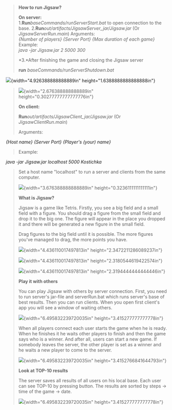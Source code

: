 > **How to run Jigsaw?**
>
> **On server:**\
> 1.**Run***baseCommands/runServerStart.bat* to open connection to the
> base. 2.**Run***out/artifacts/JigsawServer_jar/Jigsaw.jar* (Or
> *JigsawServerRun.main*) Arguments:\
> *{Number of players} {Server Port} {Max duration of each game}*
> Example:\
> *java -jar Jigsaw.jar 2 5000 300*
>
> *3.*After finishing the game and closing the Jigsaw server
>
> **run** *baseCommands/runServerShutdown.bat*

![](vertopal_27f747f8e5ce444497b5142352803ac6/media/image1.png){width="4.926388888888889in"
height="1.6388888888888888in"}

> ![](vertopal_27f747f8e5ce444497b5142352803ac6/media/image2.png){width="2.676388888888889in"
> height="0.30277777777777776in"}
>
> **On client:**
>
> **Run***out/artifacts/JigsawClient_jar/Jigsaw.jar* (Or
> *JigsawClientRun.main*)
>
> Arguments:

*{Host name} {Server Port} {Player\'s (your) name}*

> Example:

*java -jar Jigsaw.jar localhost 5000 Kostichka*

> Set a host name "localhost" to run a server and clients from the same
> computer.
>
> ![](vertopal_27f747f8e5ce444497b5142352803ac6/media/image3.png){width="3.676388888888889in"
> height="0.3236111111111111in"}
>
> **What is Jigsaw?**
>
> Jigsaw is a game like Tetris. Firstly, you see a big field and a small
> field with a figure. You should drag a figure from the small field and
> drop it to the big one. The figure will appear in the place you
> dropped it and there will be generated a new figure in the small
> field.
>
> Drag figures to the big field until it is possible. The more figures
> you've managed to drag, the more points you have.
>
> ![](vertopal_27f747f8e5ce444497b5142352803ac6/media/image4.png){width="4.436110017497813in"
> height="2.3472211286089237in"}
>
> ![](vertopal_27f747f8e5ce444497b5142352803ac6/media/image5.png){width="4.436110017497813in"
> height="2.3180544619422574in"}
>
> ![](vertopal_27f747f8e5ce444497b5142352803ac6/media/image6.png){width="4.436110017497813in"
> height="2.3194444444444446in"}
>
> **Play it with others**
>
> You can play Jigsaw with others by server connection. First, you need
> to run server's jar-file and serverRun.bat which runs server's base of
> best results. Then you can run clients. When you open first client's
> app you will see a window of waiting others.
>
> ![](vertopal_27f747f8e5ce444497b5142352803ac6/media/image7.png){width="6.495832239720035in"
> height="3.415277777777778in"}
>
> When all players connect each user starts the game when he is ready.
> When he finishes it he waits other players to finish and then the game
> says who is a winner. And after all, users can start a new game. If
> somebody leaves the server, the other player is set as a winner and he
> waits a new player to come to the server.
>
> ![](vertopal_27f747f8e5ce444497b5142352803ac6/media/image8.png){width="6.495832239720035in"
> height="3.4152766841644793in"}
>
> **Look at TOP-10 results**
>
> The server saves all results of all users on his local base. Each user
> can see TOP-10 by pressing button. The results are sorted by steps -\>
> time of the game -\> date.
>
> ![](vertopal_27f747f8e5ce444497b5142352803ac6/media/image9.png){width="6.495832239720035in"
> height="3.415277777777778in"}
